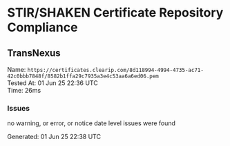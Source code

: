 # STIR/SHAKEN Certificate Repository Compliance

## TransNexus

Name: `https://certificates.clearip.com/8d118994-4994-4735-ac71-42c0bbb7848f/8582b1ffa29c7935a3e4c53aa6a6ed06.pem`\
Tested At: 01 Jun 25 22:36 UTC\
Time: 26ms

### Issues

no warning, or error, or notice date level issues were found

Generated: 01 Jun 25 22:38 UTC